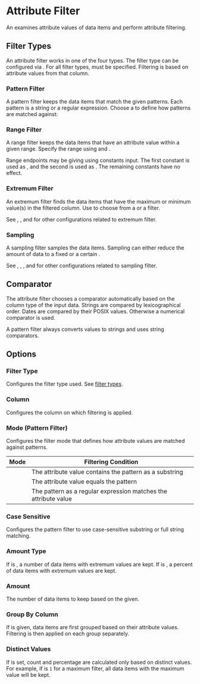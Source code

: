 # Attribute Filter
An <node-type type="attribute-filter"/> examines attribute values of data items and perform attribute filtering.

## Filter Types
An attribute filter works in one of the four types.
The filter type can be configured via <ui-prop node-type="attribute-filter" prop="filter-type"/>.
For all filter types, <ui-prop node-type="attribute-filter" prop="column"/> must be specified.
Filtering is based on attribute values from that column.

### Pattern Filter
A pattern filter keeps the data items that match the given patterns.
Each pattern is a string or a regular expression.
Choose a <ui-prop prop="mode"/> to define how patterns are matched against:

### Range Filter
A range filter keeps the data items that have an attribute value within a given range.
Specify the range using <ui-prop prop="min"/> and <ui-prop prop="max"/>.

Range endpoints may be giving using constants input.
The first constant is used as <ui-prop prop="min"/>,
and the second is used as <ui-prop prop="max"/>.
The remaining constants have no effect.

### Extremum Filter
An extremum filter finds the data items that have the maximum or minimum value(s) in the filtered column.
Use <ui-prop prop="criterion"/> to choose from a <ui-value text="Maximum"/> or a <ui-value text="Minimum"/> filter.

See <ui-prop prop="amount-type"/>, <ui-prop prop="amount"/>,
<ui-prop prop="group-by-column"/> and <ui-prop prop="distinct-values"/> for other configurations related to extremum filter.

### Sampling
A sampling filter samples the data items.
Sampling can either reduce the amount of data to a fixed <ui-prop prop="count"/> or a certain <ui-prop prop="percentage"/>.

See <ui-prop prop="amount-type"/>, <ui-prop prop="amount"/>,
<ui-prop prop="group-by-column"/>, and <ui-prop prop="distinct-values"/> for other configurations related to sampling filter.

## Comparator
The attribute filter chooses a comparator automatically based on the column type of the input data.
Strings are compared by lexicographical order.
Dates are compared by their POSIX values.
Otherwise a numerical comparator is used.

A pattern filter always converts values to strings and uses string comparators.


## Options

### Filter Type
Configures the filter type used.
See [filter types](#filter-types).

### Column
Configures the column on which filtering is applied.

### Mode (Pattern Filter)
Configures the filter mode that defines how attribute values are matched against patterns.

| Mode | Filtering Condition |
|:---:| --- |
| <ui-value text="Substring"/> | The attribute value contains the pattern as a substring |
| <ui-value text="Full String"/> | The attribute value equals the pattern |
| <ui-value text="Regular Expression"/> | The pattern as a regular expression matches the attribute value |

### Case Sensitive
Configures the pattern filter to use case-sensitive substring or full string matching.


### Amount Type
If <ui-prop prop="amount-type"/> is <ui-value text="Count"/>, a <ui-value text="Count"/> number of data items with extremum values are kept.
If <ui-prop prop="amount-type"/> is <ui-value text="Percentage"/>, a <ui-value text="Percentage"/> percent of data items with extremum values are kept.

### Amount
The number of data items to keep based on the <ui-prop prop="amount-type"/> given.

### Group By Column
If <ui-prop prop="group-by-column"/> is given, data items are first grouped based on their attribute values.
Filtering is then applied on each group separately.

### Distinct Values
If <ui-prop prop="distinct-values"/> is set, count and percentage are calculated only based on distinct values.
For example, if <ui-prop prop="count"/> is `1` for a maximum filter, all data items with the maximum value will be kept.
